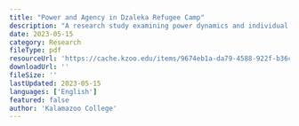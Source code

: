 ```yaml
---
title: "Power and Agency in Dzaleka Refugee Camp"
description: "A research study examining power dynamics and individual agency within Dzaleka Refugee Camp, exploring how refugees navigate institutional structures and create new realities within the camp environment."
date: 2023-05-15
category: Research
fileType: pdf
resourceUrl: 'https://cache.kzoo.edu/items/9674eb1a-da79-4588-922f-b36c561708cd'
downloadUrl: ''
fileSize: ''
lastUpdated: 2023-05-15
languages: ['English']
featured: false
author: 'Kalamazoo College'
---
```

